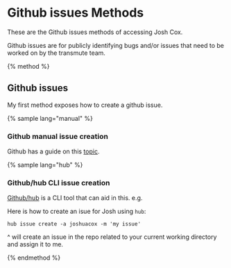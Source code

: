 # Github issues Methods

These are the Github issues methods of accessing Josh Cox.

Github issues are for publicly identifying bugs and/or issues that need
to be worked on by the transmute team.

{% method %}
## Github issues

My first method exposes how to create a github issue.

{% sample lang="manual" %}
### Github manual issue creation
Github has a guide on this [topic](https://help.github.com/articles/creating-an-issue/).

{% sample lang="hub" %}
### Github/hub CLI issue creation
[Github/hub](https://github.com/github/hub) is a CLI tool that can aid in this.  e.g.

Here is how to create an isue for  Josh using `hub`:
```
hub issue create -a joshuacox -m 'my issue'
```
^ will create an issue in the repo related to your current working
directory and assign it to me.

{% endmethod %}

